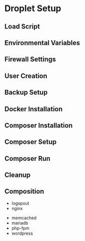 # Droplet Setup
## Load Script
## Environmental Variables
## Firewall Settings
## User Creation
## Backup Setup
## Docker Installation
## Composer Installation
## Composer Setup
## Composer Run
## Cleanup


## Composition
* logspout
* nginx
<!--* letsencrypt-->
* memcached
* mariadb
* php-fpm
* wordpress